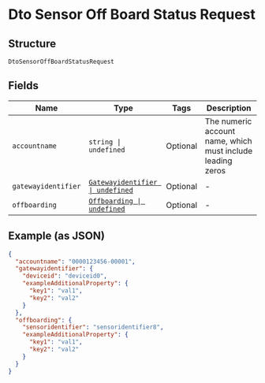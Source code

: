 
# Dto Sensor Off Board Status Request

## Structure

`DtoSensorOffBoardStatusRequest`

## Fields

| Name | Type | Tags | Description |
|  --- | --- | --- | --- |
| `accountname` | `string \| undefined` | Optional | The numeric account name, which must include leading zeros |
| `gatewayidentifier` | [`Gatewayidentifier \| undefined`](../../doc/models/gatewayidentifier.md) | Optional | - |
| `offboarding` | [`Offboarding \| undefined`](../../doc/models/offboarding.md) | Optional | - |

## Example (as JSON)

```json
{
  "accountname": "0000123456-00001",
  "gatewayidentifier": {
    "deviceid": "deviceid0",
    "exampleAdditionalProperty": {
      "key1": "val1",
      "key2": "val2"
    }
  },
  "offboarding": {
    "sensoridentifier": "sensoridentifier8",
    "exampleAdditionalProperty": {
      "key1": "val1",
      "key2": "val2"
    }
  }
}
```

